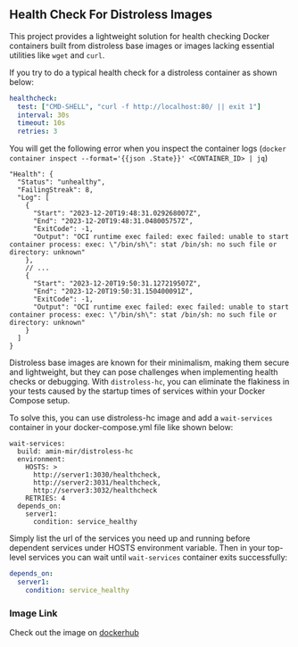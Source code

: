 ## Health Check For Distroless Images
This project provides a lightweight solution for health checking Docker containers built from distroless base images or images lacking essential utilities
like `wget` and `curl`. 

If you try to do a typical health check for a distroless container as shown below:

```yml
healthcheck:
  test: ["CMD-SHELL", "curl -f http://localhost:80/ || exit 1"]
  interval: 30s
  timeout: 10s
  retries: 3
```

You will get the following error when you inspect the container logs (`docker container inspect --format='{{json .State}}' <CONTAINER_ID> | jq`)

```
"Health": {
  "Status": "unhealthy",
  "FailingStreak": 8,
  "Log": [
    {
      "Start": "2023-12-20T19:48:31.029268007Z",
      "End": "2023-12-20T19:48:31.048005757Z",
      "ExitCode": -1,
      "Output": "OCI runtime exec failed: exec failed: unable to start container process: exec: \"/bin/sh\": stat /bin/sh: no such file or directory: unknown"
    },
    // ...
    {
      "Start": "2023-12-20T19:50:31.127219507Z",
      "End": "2023-12-20T19:50:31.150400091Z",
      "ExitCode": -1,
      "Output": "OCI runtime exec failed: exec failed: unable to start container process: exec: \"/bin/sh\": stat /bin/sh: no such file or directory: unknown"
    }
  ]
}
```

Distroless base images are known for their minimalism, making them secure and lightweight, but they can pose challenges when implementing health checks or debugging. 
With `distroless-hc`, you can eliminate the flakiness in your tests caused by the startup times of services within your Docker Compose setup. 

To solve this, you can use distroless-hc image and add a `wait-services` container in your docker-compose.yml file like shown below:

```
wait-services:
  build: amin-mir/distroless-hc
  environment:
    HOSTS: >
      http://server1:3030/healthcheck,
      http://server2:3031/healthcheck,
      http://server3:3032/healthcheck
    RETRIES: 4
  depends_on:
    server1:
      condition: service_healthy
```

Simply list the url of the services you need up and running before dependent services under HOSTS environment variable.
Then in your top-level services you can wait until `wait-services` container exits successfully:

```yml
depends_on:
  server1:
    condition: service_healthy
```

### Image Link
Check out the image on [dockerhub](https://hub.docker.com/r/malooooch/distroless-hc)

